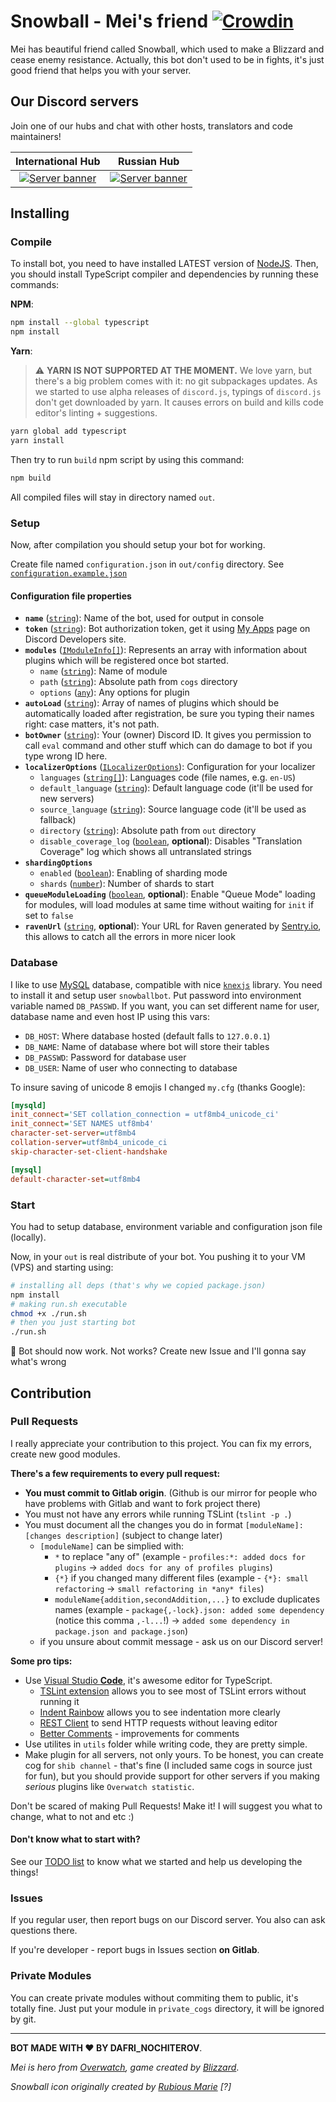 # Snowball - Mei's friend [![Crowdin](https://d322cqt584bo4o.cloudfront.net/snowball-bot/localized.svg)](https://crowdin.com/project/snowball-bot)

Mei has beautiful friend called Snowball, which used to make a Blizzard and cease enemy resistance. Actually, this bot don't used to be in fights, it's just good friend that helps you with your server.

## Our Discord servers

Join one of our hubs and chat with other hosts, translators and code maintainers!

| International Hub | Russian Hub |
|:---:|:---:|
| [![Server banner](https://discordapp.com/api/guilds/343298261244968960/embed.png?style=banner3)](https://s.dafri.top/sb_isrv) | [![Server banner](https://discordapp.com/api/guilds/331101356205015041/embed.png?style=banner3)](https://s.dafri.top/sb_srv) |

## Installing

### Compile

To install bot, you need to have installed LATEST version of [NodeJS](https://nodejs.org/). Then, you should install TypeScript compiler and dependencies by running these commands:

**NPM**:

```bash
npm install --global typescript
npm install
```

**Yarn**:

> :warning: **YARN IS NOT SUPPORTED AT THE MOMENT.** We love yarn, but there's a big problem comes with it: no git subpackages updates. As we started to use alpha releases of `discord.js`, typings of `discord.js` don't get downloaded by yarn. It causes errors on build and kills code editor's linting + suggestions.

```bash
yarn global add typescript
yarn install
```

Then try to run `build` npm script by using this command:

```bash
npm build
```

All compiled files will stay in directory named `out`.

### Setup

Now, after compilation you should setup your bot for working.

Create file named `configuration.json` in `out/config` directory. See [`configuration.example.json`](./src/out/config/configuration.example.json)

#### Configuration file properties

- **`name`** ([`string`][string]): Name of the bot, used for output in console
- **`token`** ([`string`][string]): Bot authorization token, get it using [My Apps](https://discordapp.com/developers/applications/me) page on Discord Developers site.
- **`modules`** ([`IModuleInfo[]`](./src/types/ModuleLoader.ts#L6)): Represents an array with information about plugins which will be registered once bot started.
  - `name` ([`string`][string]): Name of module
  - `path` ([`string`][string]): Absolute path from `cogs` directory
  - `options` ([`any`][any]): Any options for plugin
- **`autoLoad`** ([`string`][string]): Array of names of plugins which should be automatically loaded after registration, be sure you typing their names right: case matters, it's not path.
- **`botOwner`** ([`string`][string]): Your (owner) Discord ID. It gives you permission to call `eval` command and other stuff which can do damage to bot if you type wrong ID here.
- **`localizerOptions`** ([`ILocalizerOptions`](./src/types/Localizer.ts#L7)): Configuration for your localizer
  - `languages` ([`string[]`][string]): Languages code (file names, e.g. `en-US`)
  - `default_language` ([`string`][string]): Default language code (it'll be used for new servers)
  - `source_language` ([`string`][string]): Source language code (it'll be used as fallback)
  - `directory` ([`string`][string]): Absolute path from `out` directory
  - `disable_coverage_log` ([`boolean`](boolean), **optional**): Disables "Translation Coverage" log which shows all untranslated strings
- **`shardingOptions`**
  - `enabled` ([`boolean`][boolean]): Enabling of sharding mode
  - `shards` ([`number`][number]): Number of shards to start
- **`queueModuleLoading`** ([`boolean`](boolean), **optional**): Enable "Queue Mode" loading for modules, will load modules at same time without waiting for `init` if set to `false`
- **`ravenUrl`** ([`string`][string], **optional**): Your URL for Raven generated by [Sentry.io][sentry], this allows to catch all the errors in more nicer look

[string]:https://developer.mozilla.org/en/docs/Web/JavaScript/Reference/Global_Objects/String
[boolean]:https://developer.mozilla.org/en/docs/Web/JavaScript/Reference/Global_Objects/Boolean
[number]:https://developer.mozilla.org/en/docs/Web/JavaScript/Reference/Global_Objects/Number
[any]:https://www.typescriptlang.org/docs/handbook/basic-types.html#any

### Database

I like to use [MySQL](https://www.mysql.com/) database, compatible with nice [`knexjs`](http://knexjs.org/) library. You need to install it and setup user `snowballbot`. Put password into environment variable named `DB_PASSWD`. If you want, you can set different name for user, database name and even host IP using this vars:

- `DB_HOST`: Where database hosted (default falls to `127.0.0.1`)
- `DB_NAME`: Name of database where bot will store their tables
- `DB_PASSWD`: Password for database user
- `DB_USER`: Name of user who connecting to database

To insure saving of unicode 8 emojis I changed `my.cfg` (thanks Google):

```ini
[mysqld]
init_connect='SET collation_connection = utf8mb4_unicode_ci'
init_connect='SET NAMES utf8mb4'
character-set-server=utf8mb4
collation-server=utf8mb4_unicode_ci
skip-character-set-client-handshake

[mysql]
default-character-set=utf8mb4
```

### Start

You had to setup database, environment variable and configuration json file (locally).

Now, in your `out` is real distribute of your bot. You pushing it to your VM (VPS) and starting using:

```bash
# installing all deps (that's why we copied package.json)
npm install
# making run.sh executable
chmod +x ./run.sh
# then you just starting bot
./run.sh
```

:tada: Bot should now work. Not works? Create new Issue and I'll gonna say what's wrong

## Contribution

### Pull Requests

I really appreciate your contribution to this project. You can fix my errors, create new good modules.

**There's a few requirements to every pull request:**

- **You must commit to Gitlab origin**. (Github is our mirror for people who have problems with Gitlab and want to fork project there)
- You must not have any errors while running TSLint (`tslint -p .`)
- You must document all the changes you do in format `[moduleName]: [changes description]` (subject to change later)
  - `[moduleName]` can be simplied with:
    - `*` to replace "any of" (example - `profiles:*: added docs for plugins` -> `added docs for any of profiles plugins`)
    - `{*}` if you changed many different files (example - `{*}: small refactoring` -> `small refactoring in *any* files`)
    - `moduleName{addition,secondAddition,...}` to exclude duplicates names (example - `package{,-lock}.json: added some dependency` (notice this comma `,-l...`!) -> `added some dependency in package.json and package.json`)
  - if you unsure about commit message - ask us on our Discord server!

**Some pro tips:**

- Use [Visual Studio **Code**](https://code.visualstudio.com/), it's awesome editor for TypeScript.
  - [TSLint extension](https://marketplace.visualstudio.com/items?itemName=eg2.tslint) allows you to see most of TSLint errors without running it
  - [Indent Rainbow](https://marketplace.visualstudio.com/items?itemName=oderwat.indent-rainbow) allows you to see indentation more clearly
  - [REST Client](https://marketplace.visualstudio.com/items?itemName=humao.rest-client) to send HTTP requests without leaving editor
  - [Better Comments](https://marketplace.visualstudio.com/items?itemName=aaron-bond.better-comments) - improvements for comments
- Use utilites in `utils` folder while writing code, they are pretty simple.
- Make plugin for all servers, not only yours. To be honest, you can create cog for `shib channel` - that's fine (I included same cogs in source just for fun), but you should provide support for other servers if you making *serious* plugins like `Overwatch statistic`.

Don't be scared of making Pull Requests! Make it! I will suggest you what to change, what to not and etc :)

#### Don't know what to start with?

See our [TODO list](./TODO.md) to know what we started and help us developing the things!

### Issues

If you regular user, then report bugs on our Discord server. You also can ask questions there.

If you're developer - report bugs in Issues section **on Gitlab**.

### Private Modules

You can create private modules without commiting them to public, it's totally fine. Just put your module in `private_cogs` directory, it will be ignored by git.

---
**BOT MADE WITH ♥ BY DAFRI_NOCHITEROV**.

*Mei is hero from [Overwatch](https://playoverwatch.com/), game created by [Blizzard](blizzard.com)*.

*Snowball icon originally created by [Rubious Marie](http://rubiousmarie.tumblr.com/) [?]*

[sentry]:https://sentry.io/
